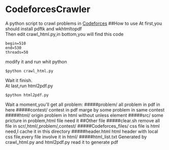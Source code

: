 # CodeforcesCrawler
A python script to crawl problems in [Codeforces](http://codeforces.com/)
##How to use
At first,you should install pdftk and wkhtmltopdf<br>
Then edit crawl_html.py,in bottom,you will find this code
```
begin=510
end=530
threads=50
```
modify it and run whit python
```
$python crawl_html.py
```
Wait it finish.<br>
At last,run html2pdf.py
```
$python html2pdf.py
```
Wait a moment,you'll get all problem:
#####problem/
all problem in pdf in here
#####contest/
contest in pdf marge by some problem in same contest
#####html/
origin problem in html without unless element
#####src/
some pricture in problem,html file need it
##Other file
#####clear.sh
remove all file in scr/,html/,problem/,contest/
#####Codeforces_files/
css file is html need,I cache it in this directory
#####header.html
html header with local css file,every file involve it in html/
#####html_list.txt
Generated by crawl_html.py and html2pdf.py read it to generate pdf
